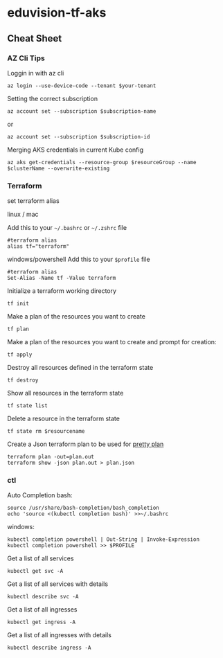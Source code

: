 # eduvision-tf-aks

## Cheat Sheet

### AZ Cli Tips

Loggin in with az cli

```
az login --use-device-code --tenant $your-tenant
```

Setting the correct subscription
```
az account set --subscription $subscription-name
```
or
```
az account set --subscription $subscription-id
```

Merging AKS credentials in current Kube config
```
az aks get-credentials --resource-group $resourceGroup --name $clusterName --overwrite-existing
```

### Terraform

set terraform alias

linux / mac

Add this to your `~/.bashrc` or `~/.zshrc` file
```
#terraform alias
alias tf="terraform"
```
windows/powershell
Add this to your `$profile` file
```
#terraform alias
Set-Alias -Name tf -Value terraform
```

Initialize a terraform working directory
```
tf init
```
Make a plan of the resources you want to create
```
tf plan
```
Make a plan of the resources you want to create and prompt for creation:
```
tf apply
```

Destroy all resources defined in the terraform state
```
tf destroy
```

Show all resources in the terraform state
```
tf state list
```

Delete a resource in the terraform state
```
tf state rm $resourcename
```

Create a Json terraform plan to be used for [pretty plan](https://cloudandthings.github.io/terraform-pretty-plan/)
```
terraform plan -out=plan.out
terraform show -json plan.out > plan.json
```

### ctl

Auto Completion
bash:
```
source /usr/share/bash-completion/bash_completion
echo 'source <(kubectl completion bash)' >>~/.bashrc
```

windows:
```
kubectl completion powershell | Out-String | Invoke-Expression
kubectl completion powershell >> $PROFILE
```
Get a list of all services
```
kubectl get svc -A
```
Get a list of all services with details
```
kubectl describe svc -A
```

Get a list of all ingresses
```
kubectl get ingress -A
```
Get a list of all ingresses with details
```
kubectl describe ingress -A
```